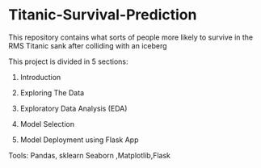 # Titanic-Survival-Prediction

This repository contains what sorts of people more likely to survive in the RMS Titanic sank after colliding with an iceberg

This project is divided in 5 sections:

1. Introduction

2. Exploring The Data
     
3. Exploratory Data Analysis (EDA)  
   
4. Model Selection
   
5. Model Deployment using Flask App


Tools: Pandas, sklearn  Seaborn ,Matplotlib,Flask

